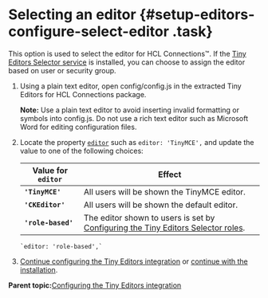 # Selecting an editor {#setup-editors-configure-select-editor .task}

This option is used to select the editor for HCL Connections™. If the [Tiny Editors Selector service](t_01-setup_01-selector_00-summary.md) is installed, you can choose to assign the editor based on user or security group.

1.  Using a plain text editor, open config/config.js in the extracted Tiny Editors for HCL Connections package.

    **Note:** Use a plain text editor to avoid inserting invalid formatting or symbols into config.js. Do not use a rich text editor such as Microsoft Word for editing configuration files.

2.  Locate the property [`editor`](r_config-js-sample.md#editor) such as `editor: 'TinyMCE',` and update the value to one of the following choices:

    |Value for `editor`|Effect|
    |------------------|------|
    |**`'TinyMCE'`**|All users will be shown the TinyMCE editor.|
    |**`'CKEditor'`**|All users will be shown the default editor.|
    |**`'role-based'`**|The editor shown to users is set by [Configuring the Tiny Editors Selector roles](t_configure_01b-assign-users.md).|

    ```
    `editor: 'role-based',`
    ```

3.  [Continue configuring the Tiny Editors integration](t_01-setup_03-editors_01-configure_00-summary.md) or [continue with the installation](t_01-setup_03-editors_02-install_00-summary.md).


**Parent topic:**[Configuring the Tiny Editors integration](t_01-setup_03-editors_01-configure_00-summary.md)

